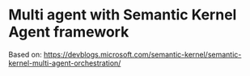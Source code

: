 # Multi agent with Semantic Kernel Agent framework

Based on:
https://devblogs.microsoft.com/semantic-kernel/semantic-kernel-multi-agent-orchestration/